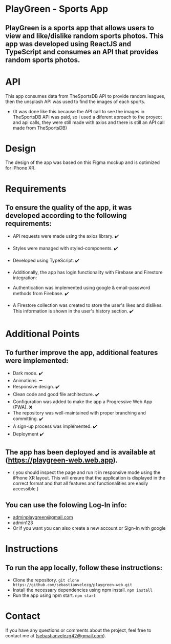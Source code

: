 # PlayGreen - Sports App
## PlayGreen is a sports app that allows users to view and like/dislike random sports photos. This app was developed using ReactJS and TypeScript and consumes an API that provides random sports photos.

# API
This app consumes data from TheSportsDB API to provide random leagues, then the unsplash API was used to find the images of each sports.
* (It was done like this because the API call to see the images in TheSportsDB API was paid, so i used a diferent aproach to the proyect and api calls, they were still made with axios and there is still an API call made from TheSportsDB)

# Design
The design of the app was based on this Figma mockup and is optimized for iPhone XR.

# Requirements
## To ensure the quality of the app, it was developed according to the following requirements:

* API requests were made using the axios library. ✔️
* Styles were managed with styled-components. ✔️
* Developed using TypeScript. ✔️
* Additionally, the app has login functionality with Firebase and Firestore integration:

* Authentication was implemented using google & email-password methods from Firebase. ✔️
* A Firestore collection was created to store the user's likes and dislikes. This information is shown in the user's history section. ✔️
# Additional Points
## To further improve the app, additional features were implemented:

* Dark mode. ✔️
* Animations. ➖
* Responsive design. ✔️
* Clean code and good file architecture. ✔️
* Configuration was added to make the app a Progressive Web App (PWA). ❌
* The repository was well-maintained with proper branching and committing. ✔️
* A sign-up process was implemented. ✔️
* Deployment ✔️
## The app has been deployed and is available at (https://playgreen-web.web.app). 
* ( you should inspect the page and run it in responsive mode using the iPhone XR layout. This will ensure that the application is displayed in the correct format and that all features and functionalities are easily accessible.)
## You can use the folowing Log-In info:
- adminplaygreen@gmail.com
- admin123
- Or if you want you can also create a new account or Sign-In with google

# Instructions

## To run the app locally, follow these instructions:
* Clone the repository.
``git clone https://github.com/sebastianvelezg/playgreen-web.git``
* Install the necessary dependencies using npm install.
``npm install``
* Run the app using npm start.
``npm start``

# Contact
If you have any questions or comments about the project, feel free to contact me at (sebastianvelezg42@gmail.com).
